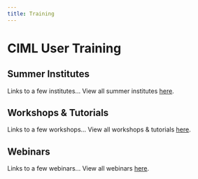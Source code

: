 ```yaml
---
title: Training
---
```


# CIML User Training

## Summer Institutes 
Links to a few institutes...
View all summer institutes [here](institutes).

## Workshops & Tutorials
Links to a few workshops...
View all workshops & tutorials [here](workshops).

## Webinars 
Links to a few webinars...
View all webinars [here](webinars).
